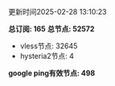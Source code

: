 更新时间2025-02-28 13:10:23

**总订阅: 165**
**总节点: 52572**
- vless节点: 32645
- hysteria2节点: 4

**google ping有效节点: 498**
